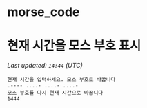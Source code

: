 # morse_code
# 현재 시간을 모스 부호 표시
<!-- MORSE_TIME_START -->
_Last updated: `14:44` (UTC)_

```
현재 시간을 입력하세요. 모스 부호로 바꿉니다
.---- ....- ....- ....-
모스 부호를 다시 현재 시간으로 바꿉니다
1444
```
<!-- MORSE_TIME_END -->
